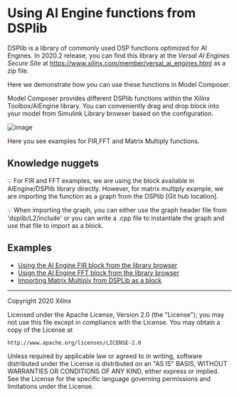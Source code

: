 # Using AI Engine functions from DSPlib

DSPlib is a library of commonly used DSP functions optimized for AI Engines. In 2020.2 release, you can find 
this library at the *Versal AI Engines Secure Site* at https://www.xilinx.com/member/versal_ai_engines.html as a zip file.

Here we demonstrate how you can use these functions in Model Composer.

Model Composer provides different DSPlib functions within the Xilinx Toolbox/AIEngine library. You can conveniently drag and drop block into your model from Simulink Library browser based on the configuration. 

![image](https://user-images.githubusercontent.com/35684639/122170671-79495080-ce9c-11eb-9ed9-bd83a9d5f47f.png)

Here you see examples for FIR,FFT and Matrix Multiply functions.

## Knowledge nuggets

:bulb: For FIR and FFT examples, we are using the block available in AIEngine/DSPlib library directly. However, for matrix multiply example, we are importing the function as a graph from the  DSPlib [Git hub location].

:bulb: When importing the graph, you can either use the graph header file from 'dsplib/L2/include' or you can write a .cpp file to instantiate the graph and use that file to import as a block.

## Examples
- [Using the AI Engine FIR block from the library browser](fir)
- [Usign the AI Engine FFT block from the library browser](fft)
- [Importing Matrix Multiply from DSPLib as a block](matrix_multiply)

--------------
Copyright 2020 Xilinx

Licensed under the Apache License, Version 2.0 (the "License");
you may not use this file except in compliance with the License.
You may obtain a copy of the License at

    http://www.apache.org/licenses/LICENSE-2.0

Unless required by applicable law or agreed to in writing, software
distributed under the License is distributed on an "AS IS" BASIS,
WITHOUT WARRANTIES OR CONDITIONS OF ANY KIND, either express or implied.
See the License for the specific language governing permissions and
limitations under the License.
